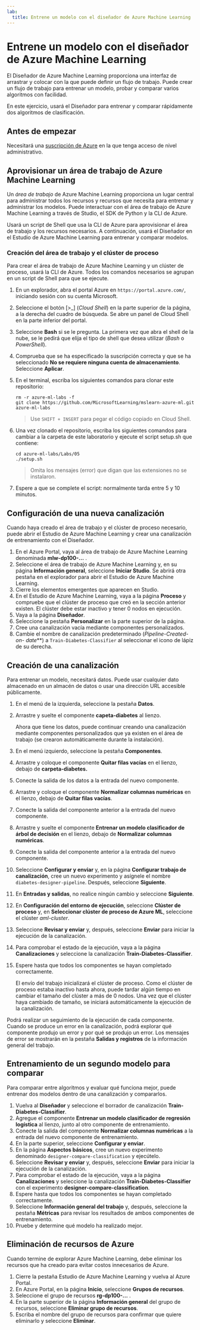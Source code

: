 ```yaml
---
lab:
  title: Entrene un modelo con el diseñador de Azure Machine Learning
---
```


# Entrene un modelo con el diseñador de Azure Machine Learning

El Diseñador de Azure Machine Learning proporciona una interfaz de arrastrar y colocar con la que puede definir un flujo de trabajo. Puede crear un flujo de trabajo para entrenar un modelo, probar y comparar varios algoritmos con facilidad.

En este ejercicio, usará el Diseñador para entrenar y comparar rápidamente dos algoritmos de clasificación.

## Antes de empezar

Necesitará una [suscripción de Azure](https://azure.microsoft.com/free?azure-portal=true) en la que tenga acceso de nivel administrativo.

## Aprovisionar un área de trabajo de Azure Machine Learning

Un *área de trabajo* de Azure Machine Learning proporciona un lugar central para administrar todos los recursos y recursos que necesita para entrenar y administrar los modelos. Puede interactuar con el área de trabajo de Azure Machine Learning a través de Studio, el SDK de Python y la CLI de Azure.

Usará un script de Shell que usa la CLI de Azure para aprovisionar el área de trabajo y los recursos necesarios. A continuación, usará el Diseñador en el Estudio de Azure Machine Learning para entrenar y comparar modelos.

### Creación del área de trabajo y el clúster de proceso

Para crear el área de trabajo de Azure Machine Learning y un clúster de proceso, usará la CLI de Azure. Todos los comandos necesarios se agrupan en un script de Shell para que se ejecute.

1. En un explorador, abra el portal Azure en `https://portal.azure.com/`, iniciando sesión con su cuenta Microsoft.
1. Seleccione el botón \[>_] (*Cloud Shell*) en la parte superior de la página, a la derecha del cuadro de búsqueda. Se abre un panel de Cloud Shell en la parte inferior del portal.
1. Seleccione **Bash** si se le pregunta. La primera vez que abra el shell de la nube, se le pedirá que elija el tipo de shell que desea utilizar (*Bash* o *PowerShell*).
1. Comprueba que se ha especificado la suscripción correcta y que se ha seleccionado **No se requiere ninguna cuenta de almacenamiento**. Seleccione **Aplicar**.
1. En el terminal, escriba los siguientes comandos para clonar este repositorio:

    ```azurecli
    rm -r azure-ml-labs -f
    git clone https://github.com/MicrosoftLearning/mslearn-azure-ml.git azure-ml-labs
    ```

    > Use `SHIFT + INSERT` para pegar el código copiado en Cloud Shell.

1. Una vez clonado el repositorio, escriba los siguientes comandos para cambiar a la carpeta de este laboratorio y ejecute el script setup.sh que contiene:

    ```azurecli
    cd azure-ml-labs/Labs/05
    ./setup.sh
    ```

    > Omita los mensajes (error) que digan que las extensiones no se instalaron.

1. Espere a que se complete el script: normalmente tarda entre 5 y 10 minutos.

## Configuración de una nueva canalización

Cuando haya creado el área de trabajo y el clúster de proceso necesario, puede abrir el Estudio de Azure Machine Learning y crear una canalización de entrenamiento con el Diseñador.

1. En el Azure Portal, vaya al área de trabajo de Azure Machine Learning denominada **mlw-dp100-...** .
1. Seleccione el área de trabajo de Azure Machine Learning y, en su página **Información general**, seleccione **Iniciar Studio**. Se abrirá otra pestaña en el explorador para abrir el Estudio de Azure Machine Learning.
1. Cierre los elementos emergentes que aparecen en Studio.
1. En el Estudio de Azure Machine Learning, vaya a la página **Proceso** y compruebe que el clúster de proceso que creó en la sección anterior existen. El clúster debe estar inactivo y tener 0 nodos en ejecución.
1. Vaya a la página **Diseñador**.
1. Seleccione la pestaña **Personalizar** en la parte superior de la página.
1. Cree una canalización vacía mediante componentes personalizados.
1. Cambie el nombre de canalización predeterminado (**Pipeline-Created-on-* date***) a `Train-Diabetes-Classifier` al seleccionar el icono de lápiz de su derecha.


## Creación de una canalización

Para entrenar un modelo, necesitará datos. Puede usar cualquier dato almacenado en un almacén de datos o usar una dirección URL accesible públicamente.

1. En el menú de la izquierda, seleccione la pestaña **Datos**.
1. Arrastre y suelte el componente **capeta-diabetes** al lienzo.

    Ahora que tiene los datos, puede continuar creando una canalización mediante componentes personalizados que ya existen en el área de trabajo (se crearon automáticamente durante la instalación).

1. En el menú izquierdo, seleccione la pestaña **Componentes**.
1. Arrastre y coloque el componente **Quitar filas vacías** en el lienzo, debajo de **carpeta-diabetes.**
1. Conecte la salida de los datos a la entrada del nuevo componente.
1. Arrastre y coloque el componente **Normalizar columnas numéricas** en el lienzo, debajo de **Quitar filas vacías**.
1. Conecte la salida del componente anterior a la entrada del nuevo componente.
1. Arrastre y suelte el componente **Entrenar un modelo clasificador de árbol de decisión** en el lienzo, debajo de **Normalizar columnas numéricas**.
1. Conecte la salida del componente anterior a la entrada del nuevo componente.
1. Seleccione **Configurar y enviar** y, en la página **Configurar trabajo de canalización**, cree un nuevo experimento y asígnele el nombre `diabetes-designer-pipeline`. Después, seleccione **Siguiente**.
1. En **Entradas y salidas**, no realice ningún cambio y seleccione **Siguiente**.
1. En **Configuración del entorno de ejecución**, seleccione **Clúster de proceso** y, en **Seleccionar clúster de proceso de Azure ML**, seleccione el clúster *aml-cluster*.
1. Seleccione **Revisar y enviar** y, después, seleccione **Enviar** para iniciar la ejecución de la canalización.
1. Para comprobar el estado de la ejecución, vaya a la página **Canalizaciones** y seleccione la canalización **Train-Diabetes-Classifier**.
1. Espere hasta que todos los componentes se hayan completado correctamente.

    El envío del trabajo inicializará el clúster de proceso. Como el clúster de proceso estaba inactivo hasta ahora, puede tardar algún tiempo en cambiar el tamaño del clúster a más de 0 nodos. Una vez que el clúster haya cambiado de tamaño, se iniciará automáticamente la ejecución de la canalización.

Podrá realizar un seguimiento de la ejecución de cada componente. Cuando se produce un error en la canalización, podrá explorar qué componente produjo un error y por qué se produjo un error. Los mensajes de error se mostrarán en la pestaña **Salidas y registros** de la información general del trabajo.

## Entrenamiento de un segundo modelo para comparar

Para comparar entre algoritmos y evaluar qué funciona mejor, puede entrenar dos modelos dentro de una canalización y compararlos.

1. Vuelva al **Diseñador** y seleccione el borrador de canalización **Train-Diabetes-Classifier**.
1. Agregue el componente **Entrenar un modelo clasificador de regresión logística** al lienzo, junto al otro componente de entrenamiento.
1. Conecte la salida del componente **Normalizar columnas numéricas** a la entrada del nuevo componente de entrenamiento.
1. En la parte superior, seleccione **Configurar y enviar**.
1. En la página **Aspectos básicos**, cree un nuevo experimento denominado `designer-compare-classification` y ejecútelo.
1. Seleccione **Revisar y enviar** y, después, seleccione **Enviar** para iniciar la ejecución de la canalización.
1. Para comprobar el estado de la ejecución, vaya a la página **Canalizaciones** y seleccione la canalización **Train-Diabetes-Classifier** con el experimento **designer-compare-classification**.
1. Espere hasta que todos los componentes se hayan completado correctamente.  
1. Seleccione **Información general del trabajo** y, después, seleccione la pestaña **Métricas** para revisar los resultados de ambos componentes de entrenamiento.
1. Pruebe y determine qué modelo ha realizado mejor.

## Eliminación de recursos de Azure

Cuando termine de explorar Azure Machine Learning, debe eliminar los recursos que ha creado para evitar costos innecesarios de Azure.

1. Cierre la pestaña Estudio de Azure Machine Learning y vuelva al Azure Portal.
1. En Azure Portal, en la página **Inicio**, seleccione **Grupos de recursos**.
1. Seleccione el grupo de recursos **rg-dp100-...** .
1. En la parte superior de la página **Información general** del grupo de recursos, seleccione **Eliminar grupo de recursos**.
1. Escriba el nombre del grupo de recursos para confirmar que quiere eliminarlo y seleccione **Eliminar**.
